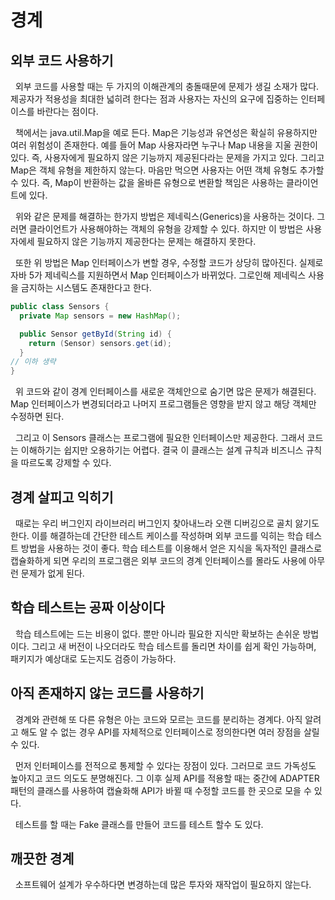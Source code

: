 # 경계

## 외부 코드 사용하기

&nbsp;
 외부 코드를 사용할 때는 두 가지의 이해관계의 충돌때문에 문제가 생길 소재가 많다. 
제공자가 적용성을 최대한 넓히려 한다는 점과 사용자는 자신의 요구에 집중하는 인터페이스를 바란다는 점이다.
<br>

&nbsp;
 책에서는 java.util.Map을 예로 든다. Map은 기능성과 유연성은 확실히 유용하지만 여러 위험성이 존재한다. 
예를 들어 Map 사용자라면 누구나 Map 내용을 지울 권한이 있다. 
즉, 사용자에게 필요하지 않은 기능까지 제공된다라는 문제을 가지고 있다. 
그리고 Map은 객체 유형을 제한하지 않는다. 
마음만 먹으면 사용자는 어떤 객체 유형도 추가할 수 있다. 
즉, Map이 반환하는 값을 올바른 유형으로 변환할 책임은 사용하는 클라이언트에 있다.
<br>

&nbsp;
 위와 같은 문제를 해결하는 한가지 방법은 제네릭스(Generics)을 사용하는 것이다. 
그러면 클라이언트가 사용해야하는 객체의 유형을 강제할 수 있다. 
하지만 이 방법은 사용자에세 필요하지 않은 기능까지 제공한다는 문제는 해결하지 못한다.
<br>

&nbsp;
 또한 위 방법은 Map 인터페이스가 변할 경우, 수정할 코드가 상당히 많아진다. 
실제로 자바 5가 제네릭스를 지원하면서 Map 인터페이스가 바뀌었다. 
그로인해 제네릭스 사용을 금지하는 시스템도 존재한다고 한다.
<br>


```java
public class Sensors {
  private Map sensors = new HashMap();

  public Sensor getById(String id) {
    return (Sensor) sensors.get(id);
  }
// 이하 생략
}
```
&nbsp;
 위 코드와 같이 경계 인터페이스를 새로운 객체안으로 숨기면 많은 문제가 해결된다. 
Map 인터페이스가 변경되더라고 나머지 프로그램들은 영향을 받지 않고 해당 객체만 수정하면 된다. 
<br>

&nbsp;
 그리고 이 Sensors 클래스는 프로그램에 필요한 인터페이스만 제공한다.
그래서 코드는 이해하기는 쉽지만 오용하기는 어렵다.
결국 이 클래스는 설계 규칙과 비즈니스 규칙을 따르도록 강제할 수 있다.
<br>

## 경계 살피고 익히기

&nbsp;
 때로는 우리 버그인지 라이브러리 버그인지 찾아내느라 오랜 디버깅으로 골치 앓기도 한다.
이를 해결하는데 간단한 테스트 케이스를 작성하며 외부 코드를 익히는 학습 테스트 방법을 사용하는 것이 좋다.
학습 테스트를 이용해서 얻은 지식을 독자적인 클래스로 캡슐화하게 되면 우리의 프로그램은 외부 코드의 경계 인터페이스를 몰라도 사용에 아무런 문제가 없게 된다.
<br>

## 학습 테스트는 공짜 이상이다
&nbsp;
 학습 테스트에는 드는 비용이 없다.
뿐만 아니라 필요한 지식만 확보하는 손쉬운 방법이다.
그리고 새 버전이 나오더라도 학습 테스트를 돌리면 차이를 쉽게 확인 가능하며, 패키지가 예상대로 도는지도 검증이 가능하다.
<br>

## 아직 존재하지 않는 코드를 사용하기
&nbsp;
 경계와 관련해 또 다른 유형은 아는 코드와 모르는 코드를 분리하는 경계다.
아직 알려고 해도 알 수 없는 경우 API를 자체적으로 인터페이스로 정의한다면 여러 장점을 살릴 수 있다.
<br>

&nbsp;
 먼저 인터페이스를 전적으로 통제할 수 있다는 장점이 있다. 그러므로 코드 가독성도 높아지고 코드 의도도 분명해진다.
그 이후 실제 API를 적용할 때는 중간에 ADAPTER 패턴의 클래스를 사용하여 캡슐화해 API가 바뀔 때 수정할 코드를 한 곳으로 모을 수 있다.
<br>

&nbsp;
 테스트를 할 때는 Fake 클래스를 만들어 코드를 테스트 할수 도 있다.
<br>

## 깨끗한 경계

&nbsp;
 소프트웨어 설계가 우수하다면 변경하는데 많은 투자와 재작업이 필요하지 않는다.
<br>

